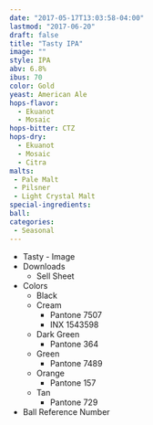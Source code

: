 ```yaml
---
date: "2017-05-17T13:03:58-04:00"
lastmod: "2017-06-20"
draft: false
title: "Tasty IPA"
image: ""
style: IPA
abv: 6.8%
ibus: 70
color: Gold
yeast: American Ale
hops-flavor:
  - Ekuanot
  - Mosaic
hops-bitter: CTZ
hops-dry:
  - Ekuanot
  - Mosaic
  - Citra
malts:
 - Pale Malt
 - Pilsner
 - Light Crystal Malt
special-ingredients:
ball:
categories:
 - Seasonal
---
```

- Tasty - Image
- Downloads
  - Sell Sheet
- Colors
  - Black
  - Cream
      - Pantone 7507
      - INX 1543598
  - Dark Green
      - Pantone 364
  - Green
      - Pantone 7489
  - Orange
      - Pantone 157
  - Tan
      - Pantone 729
- Ball Reference Number
